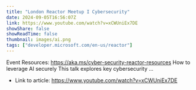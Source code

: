 ```yaml
---
title: "London Reactor Meetup I Cybersecurity"
date: 2024-09-05T16:56:07Z
link: https://www.youtube.com/watch?v=xCWUniEx7DE
showShare: false
showReadTime: false
thumbnail: images/ai.png
tags: ["developer.microsoft.com/en-us/reactor"]
---
```

Event Resources: https://aka.ms/cyber-security-reactor-resources How to leverage AI securely This talk explores key cybersecurity ...

- Link to article: https://www.youtube.com/watch?v=xCWUniEx7DE